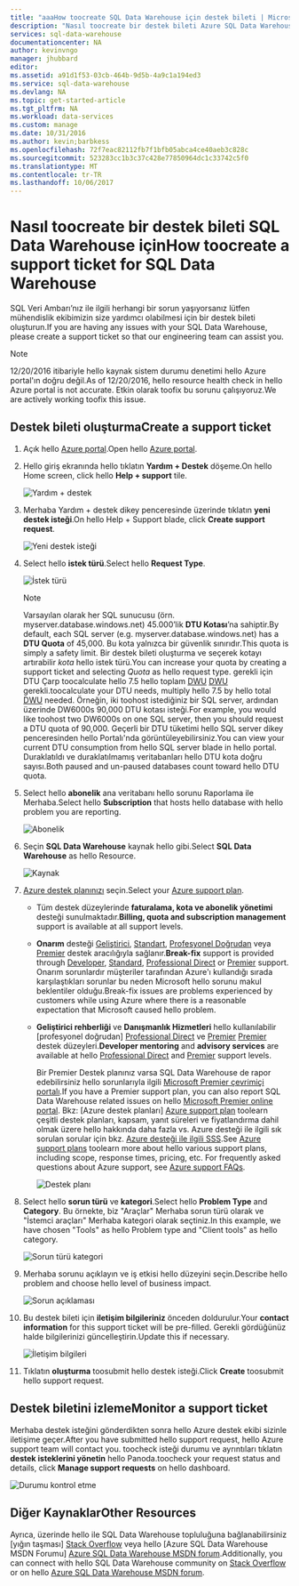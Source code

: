```yaml
---
title: "aaaHow toocreate SQL Data Warehouse için destek bileti | Microsoft Docs"
description: "Nasıl toocreate bir destek bileti Azure SQL Data Warehouse'da."
services: sql-data-warehouse
documentationcenter: NA
author: kevinvngo
manager: jhubbard
editor: 
ms.assetid: a91d1f53-03cb-464b-9d5b-4a9c1a194ed3
ms.service: sql-data-warehouse
ms.devlang: NA
ms.topic: get-started-article
ms.tgt_pltfrm: NA
ms.workload: data-services
ms.custom: manage
ms.date: 10/31/2016
ms.author: kevin;barbkess
ms.openlocfilehash: 72f7eac82112fb7f1bfb05abca4ce40aeb3c828c
ms.sourcegitcommit: 523283cc1b3c37c428e77850964dc1c33742c5f0
ms.translationtype: MT
ms.contentlocale: tr-TR
ms.lasthandoff: 10/06/2017
---
```

# <a name="how-toocreate-a-support-ticket-for-sql-data-warehouse"></a><span data-ttu-id="b39d9-103">Nasıl toocreate bir destek bileti SQL Data Warehouse için</span><span class="sxs-lookup"><span data-stu-id="b39d9-103">How toocreate a support ticket for SQL Data Warehouse</span></span>
<span data-ttu-id="b39d9-104">SQL Veri Ambarı’nız ile ilgili herhangi bir sorun yaşıyorsanız lütfen mühendislik ekibimizin size yardımcı olabilmesi için bir destek bileti oluşturun.</span><span class="sxs-lookup"><span data-stu-id="b39d9-104">If you are having any issues with your SQL Data Warehouse, please create a support ticket so that our engineering team can assist you.</span></span>

> [!NOTE] 
> <span data-ttu-id="b39d9-105">12/20/2016 itibariyle hello kaynak sistem durumu denetimi hello Azure portal'ın doğru değil.</span><span class="sxs-lookup"><span data-stu-id="b39d9-105">As of 12/20/2016, hello resource health check in hello Azure portal is not accurate.</span></span> <span data-ttu-id="b39d9-106">Etkin olarak toofix bu sorunu çalışıyoruz.</span><span class="sxs-lookup"><span data-stu-id="b39d9-106">We are actively working toofix this issue.</span></span> 


## <a name="create-a-support-ticket"></a><span data-ttu-id="b39d9-107">Destek bileti oluşturma</span><span class="sxs-lookup"><span data-stu-id="b39d9-107">Create a support ticket</span></span>
1. <span data-ttu-id="b39d9-108">Açık hello [Azure portal][Azure portal].</span><span class="sxs-lookup"><span data-stu-id="b39d9-108">Open hello [Azure portal][Azure portal].</span></span>
2. <span data-ttu-id="b39d9-109">Hello giriş ekranında hello tıklatın **Yardım + Destek** döşeme.</span><span class="sxs-lookup"><span data-stu-id="b39d9-109">On hello Home screen, click hello **Help + support** tile.</span></span>
   
    ![Yardım + destek](./media/sql-data-warehouse-get-started-create-support-ticket/help-support.png)
3. <span data-ttu-id="b39d9-111">Merhaba Yardım + destek dikey penceresinde üzerinde tıklatın **yeni destek isteği**.</span><span class="sxs-lookup"><span data-stu-id="b39d9-111">On hello Help + Support blade, click **Create support request**.</span></span>
   
    ![Yeni destek isteği](./media/sql-data-warehouse-get-started-create-support-ticket/create-support-request.png)
   
    <a name="request-quota-change"></a> 
4. <span data-ttu-id="b39d9-113">Select hello **istek türü**.</span><span class="sxs-lookup"><span data-stu-id="b39d9-113">Select hello **Request Type**.</span></span>
   
    ![İstek türü](./media/sql-data-warehouse-get-started-create-support-ticket/request-type.png)
   
   > [!NOTE]
   > <span data-ttu-id="b39d9-115">Varsayılan olarak her SQL sunucusu (örn. myserver.database.windows.net) 45.000’lik **DTU Kotası**’na sahiptir.</span><span class="sxs-lookup"><span data-stu-id="b39d9-115">By default, each SQL server (e.g. myserver.database.windows.net) has a **DTU Quota** of 45,000.</span></span> <span data-ttu-id="b39d9-116">Bu kota yalnızca bir güvenlik sınırıdır.</span><span class="sxs-lookup"><span data-stu-id="b39d9-116">This quota is simply a safety limit.</span></span> <span data-ttu-id="b39d9-117">Bir destek bileti oluşturma ve seçerek kotayı artırabilir *kota* hello istek türü.</span><span class="sxs-lookup"><span data-stu-id="b39d9-117">You can increase your quota by creating a support ticket and selecting *Quota* as hello request type.</span></span> <span data-ttu-id="b39d9-118">gerekli için DTU Çarp toocalculate hello 7.5 hello toplam [DWU] [ DWU] gerekli.</span><span class="sxs-lookup"><span data-stu-id="b39d9-118">toocalculate your DTU needs, multiply hello 7.5 by hello total [DWU][DWU] needed.</span></span> <span data-ttu-id="b39d9-119">Örneğin, iki toohost istediğiniz bir SQL server, ardından üzerinde DW6000s 90,000 DTU kotası isteği.</span><span class="sxs-lookup"><span data-stu-id="b39d9-119">For example, you would like toohost two DW6000s on one SQL server, then you should request a DTU quota of 90,000.</span></span>  <span data-ttu-id="b39d9-120">Geçerli bir DTU tüketimi hello SQL server dikey penceresinden hello Portalı'nda görüntüleyebilirsiniz.</span><span class="sxs-lookup"><span data-stu-id="b39d9-120">You can view your current DTU consumption from hello SQL server blade in hello portal.</span></span> <span data-ttu-id="b39d9-121">Duraklatıldı ve duraklatılmamış veritabanları hello DTU kota doğru sayısı.</span><span class="sxs-lookup"><span data-stu-id="b39d9-121">Both paused and un-paused databases count toward hello DTU quota.</span></span> 
   > 
   > 
5. <span data-ttu-id="b39d9-122">Select hello **abonelik** ana veritabanı hello sorunu Raporlama ile Merhaba.</span><span class="sxs-lookup"><span data-stu-id="b39d9-122">Select hello **Subscription** that hosts hello database with hello problem you are reporting.</span></span>
   
    ![Abonelik](./media/sql-data-warehouse-get-started-create-support-ticket/subscription.png)
6. <span data-ttu-id="b39d9-124">Seçin **SQL Data Warehouse** kaynak hello gibi.</span><span class="sxs-lookup"><span data-stu-id="b39d9-124">Select **SQL Data Warehouse** as hello Resource.</span></span>
   
    ![Kaynak](./media/sql-data-warehouse-get-started-create-support-ticket/resource.png)
7. <span data-ttu-id="b39d9-126">[Azure destek planınızı][Azure support plan] seçin.</span><span class="sxs-lookup"><span data-stu-id="b39d9-126">Select your [Azure support plan][Azure support plan].</span></span>
   
   * <span data-ttu-id="b39d9-127">Tüm destek düzeylerinde **faturalama, kota ve abonelik yönetimi** desteği sunulmaktadır.</span><span class="sxs-lookup"><span data-stu-id="b39d9-127">**Billing, quota and subscription management** support is available at all support levels.</span></span>
   * <span data-ttu-id="b39d9-128">**Onarım** desteği [Geliştirici][Developer], [Standart][Standard], [Profesyonel Doğrudan][Professional Direct] veya [Premier][Premier] destek aracılığıyla sağlanır.</span><span class="sxs-lookup"><span data-stu-id="b39d9-128">**Break-fix** support is provided through [Developer][Developer], [Standard][Standard], [Professional Direct][Professional Direct] or [Premier][Premier] support.</span></span> <span data-ttu-id="b39d9-129">Onarım sorunlardır müşteriler tarafından Azure'ı kullandığı sırada karşılaştıkları sorunlar bu neden Microsoft hello sorunu makul beklentiler olduğu.</span><span class="sxs-lookup"><span data-stu-id="b39d9-129">Break-fix issues are problems experienced by customers while using Azure where there is a reasonable expectation that Microsoft caused hello problem.</span></span>
   * <span data-ttu-id="b39d9-130">**Geliştirici rehberliği** ve **Danışmanlık Hizmetleri** hello kullanılabilir [profesyonel doğrudan] [ Professional Direct] ve [Premier] [ Premier] destek düzeyleri.</span><span class="sxs-lookup"><span data-stu-id="b39d9-130">**Developer mentoring** and **advisory services** are available at hello [Professional Direct][Professional Direct] and [Premier][Premier] support levels.</span></span> 
     
     <span data-ttu-id="b39d9-131">Bir Premier Destek planınız varsa SQL Data Warehouse de rapor edebilirsiniz hello sorunlarıyla ilgili [Microsoft Premier çevrimiçi portalı][Microsoft Premier online portal].</span><span class="sxs-lookup"><span data-stu-id="b39d9-131">If you have a Premier support plan, you can also report SQL Data Warehouse related issues on hello [Microsoft Premier online portal][Microsoft Premier online portal].</span></span>  <span data-ttu-id="b39d9-132">Bkz: [Azure destek planları] [ Azure support plan] toolearn çeşitli destek planları, kapsam, yanıt süreleri ve fiyatlandırma dahil olmak üzere hello hakkında daha fazla vs.  Azure desteği ile ilgili sık sorulan sorular için bkz. [Azure desteği ile ilgili SSS][Azure support FAQs].</span><span class="sxs-lookup"><span data-stu-id="b39d9-132">See [Azure support plans][Azure support plan] toolearn more about hello various support plans, including scope, response times, pricing, etc.  For frequently asked questions about Azure support, see [Azure support FAQs][Azure support FAQs].</span></span>  
     
     ![Destek planı](./media/sql-data-warehouse-get-started-create-support-ticket/support-plan.png)
8. <span data-ttu-id="b39d9-134">Select hello **sorun türü** ve **kategori**.</span><span class="sxs-lookup"><span data-stu-id="b39d9-134">Select hello **Problem Type** and **Category**.</span></span> <span data-ttu-id="b39d9-135">Bu örnekte, biz "Araçlar" Merhaba sorun türü olarak ve "İstemci araçları" Merhaba kategori olarak seçtiniz.</span><span class="sxs-lookup"><span data-stu-id="b39d9-135">In this example, we have chosen "Tools" as hello Problem type and "Client tools" as hello category.</span></span> 
   
    ![Sorun türü kategori](./media/sql-data-warehouse-get-started-create-support-ticket/problem-type-category.png)
9. <span data-ttu-id="b39d9-137">Merhaba sorunu açıklayın ve iş etkisi hello düzeyini seçin.</span><span class="sxs-lookup"><span data-stu-id="b39d9-137">Describe hello problem and choose hello level of business impact.</span></span>
   
    ![Sorun açıklaması](./media/sql-data-warehouse-get-started-create-support-ticket/problem-description.png)
10. <span data-ttu-id="b39d9-139">Bu destek bileti için **iletişim bilgileriniz** önceden doldurulur.</span><span class="sxs-lookup"><span data-stu-id="b39d9-139">Your **contact information** for this support ticket will be pre-filled.</span></span> <span data-ttu-id="b39d9-140">Gerekli gördüğünüz halde bilgilerinizi güncelleştirin.</span><span class="sxs-lookup"><span data-stu-id="b39d9-140">Update this if necessary.</span></span>
    
    ![İletişim bilgileri](./media/sql-data-warehouse-get-started-create-support-ticket/contact-info.png)
11. <span data-ttu-id="b39d9-142">Tıklatın **oluşturma** toosubmit hello destek isteği.</span><span class="sxs-lookup"><span data-stu-id="b39d9-142">Click **Create** toosubmit hello support request.</span></span>

## <a name="monitor-a-support-ticket"></a><span data-ttu-id="b39d9-143">Destek biletini izleme</span><span class="sxs-lookup"><span data-stu-id="b39d9-143">Monitor a support ticket</span></span>
<span data-ttu-id="b39d9-144">Merhaba destek isteğini gönderdikten sonra hello Azure destek ekibi sizinle iletişime geçer.</span><span class="sxs-lookup"><span data-stu-id="b39d9-144">After you have submitted hello support request, hello Azure support team will contact you.</span></span> <span data-ttu-id="b39d9-145">toocheck isteği durumu ve ayrıntıları tıklatın **destek isteklerini yönetin** hello Panoda.</span><span class="sxs-lookup"><span data-stu-id="b39d9-145">toocheck your request status and details, click **Manage support requests** on hello dashboard.</span></span>

![Durumu kontrol etme](./media/sql-data-warehouse-get-started-create-support-ticket/check-status.png)

## <a name="other-resources"></a><span data-ttu-id="b39d9-147">Diğer Kaynaklar</span><span class="sxs-lookup"><span data-stu-id="b39d9-147">Other Resources</span></span>
<span data-ttu-id="b39d9-148">Ayrıca, üzerinde hello ile SQL Data Warehouse topluluğuna bağlanabilirsiniz [yığın taşması] [ Stack Overflow] veya hello [Azure SQL Data Warehouse MSDN Forumu] [ Azure SQL Data Warehouse MSDN forum].</span><span class="sxs-lookup"><span data-stu-id="b39d9-148">Additionally, you can connect with hello SQL Data Warehouse community on [Stack Overflow][Stack Overflow] or on hello [Azure SQL Data Warehouse MSDN forum][Azure SQL Data Warehouse MSDN forum].</span></span>

<!--Image references--> 

<!--Article references--> 
[DWU]: ./sql-data-warehouse-overview-what-is.md

<!--MSDN references--> 

<!--Other web references--> 
[Azure portal]: https://portal.azure.com/
[Azure support plan]: https://azure.microsoft.com/support/plans/?WT.mc_id=Support_Plan_510979/  
[Developer]: https://azure.microsoft.com/support/plans/developer/  
[Standard]: https://azure.microsoft.com/support/plans/standard/  
[Professional Direct]: https://azure.microsoft.com/support/plans/prodirect/  
[Premier]: https://azure.microsoft.com/support/plans/premier/  
[Azure support FAQs]: https://azure.microsoft.com/support/faq/
[Microsoft Premier online portal]: https://premier.microsoft.com/
[Stack Overflow]: https://stackoverflow.com/questions/tagged/azure-sqldw/
[Azure SQL Data Warehouse MSDN forum]: https://social.msdn.microsoft.com/Forums/home?forum=AzureSQLDataWarehouse/

